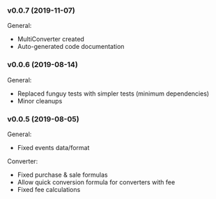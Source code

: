 ### v0.0.7 (2019-11-07)

General:
* MultiConverter created
* Auto-generated code documentation


### v0.0.6 (2019-08-14)

General:
* Replaced funguy tests with simpler tests (minimum dependencies)
* Minor cleanups


### v0.0.5 (2019-08-05)

General:
* Fixed events data/format

Converter:
* Fixed purchase & sale formulas
* Allow quick conversion formula for converters with fee
* Fixed fee calculations
